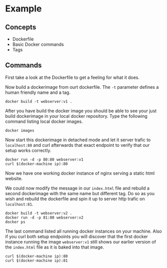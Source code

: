 # Example

## Concepts
*  Dockerfile
*  Basic Docker commands
*  Tags

## Commands

First take a look at the Dockerfile to get a feeling for what it does.

Now build a dockerimage from ourt dockerfile. The `-t` parameter defines a human friendly name and a tag.
````
docker build -t webserver:v1 .
````

After you have build the docker image you should be able to see your just build dockerimage in your local docker repository.
Type the following command listing local docker images.
````
docker images
````
Now start this dockerimage in detached mode and let it server trafic  to `localhost:80` and curl afterwards that exact endpoint to verify that our setup works correctly.
````
docker run -d -p 80:80 webserver:v1
curl $(docker-machine ip):80
````
Now we have one working docker instance of nginx serving a static html website.


We could now modify the message in our `index.html` file and rebuild a second dockerimage with the same name but different tag.
Do so as you wish and rebuild the dockerfile and spin it up to server http trafic on `localhost:81`.
````
docker build -t webserver:v2 .
docker run -d -p 81:80 webserver:v2
docker ps
````

The last command listed all running docker instances on your machine. Also if you curl both setup endpoints you will discover that the first docker instance running the image `webserver:v1` still shows our earlier version of the `index.html` file as it is baked into that image.

````
curl $(docker-machine ip):80
curl $(docker-machine ip):81
````
